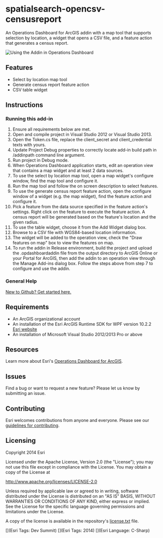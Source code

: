 spatialsearch-opencsv-censusreport
========================================

An Operations Dashboard for ArcGIS addin with a map tool that supports selection by location, a widget that opens a CSV file, and a feature action that generates a census report.

![Using the Addin in Operations Dashboard](https://raw.github.com/esri/spatialsearch-opencsv-censusreport/master/ScreenShot.png)

## Features
 
* Select by location map tool
* Generate census report feature action
* CSV table widget

## Instructions

### Running this add-in
1. Ensure all requirements below are met.
3. Open and compile project in Visual Studio 2012 or Visual Studio 2013.
4. Open the Token.cs file, replace the client_secret and client_credential texts with yours.
5. Update Project Debug properties to correctly locate add-in build path in /addinpath command line argument.
6. Run project in Debug mode.
7. When Operations Dashboard application starts, edit an operation view that contains a map widget and at least 2 data sources.
8. To use the select by location map tool, open a map widget's configure window, find the map tool and configure it.
9. Run the map tool and follow the on screen description to select features.
10. To use the generate census report feature action, open the configure window of a widget (e.g. the map widget), find the feature action and configure it.
11. Pick a feature from the data source specified in the feature action's settings. Right click on the feature to execute the feature action. A census report will be generated based on the feature's location and the given radius.
12. To use the table widget, choose it from the Add Widget dialog box.
13. Browse to a CSV file with WGS84-based location information.
14. The widget will be added to the operation view, check the "Draw features on map" box to view the features on map. 
15. To run the addin in Release environment, build the project and upload the .opdashboardaddin file from the output directory to ArcGIS Online or your Portal for ArcGIS, then add the addin to an operation view through the Manage Add-ins dialog box. Follow the steps above from step 7 to configure and use the addin.

### General Help
[New to Github? Get started here.](http://htmlpreview.github.com/?https://github.com/Esri/esri.github.com/blob/master/help/esri-getting-to-know-github.html)

## Requirements
* An ArcGIS organizational account
* An installation of the Esri ArcGIS Runtime SDK for WPF version 10.2.2 [Esri website](http://resources.arcgis.com/en/communities/runtime-wpf/)
* An installation of Microsoft Visual Studio 2012/2013 Pro or above


## Resources

Learn more about Esri's [Operations Dashboard for ArcGIS](http://www.esri.com/software/arcgis/arcgisonline/features/operations-dashboard).

## Issues

Find a bug or want to request a new feature?  Please let us know by submitting an issue.

## Contributing

Esri welcomes contributions from anyone and everyone. Please see our [guidelines for contributing](https://github.com/esri/contributing).

## Licensing

Copyright 2014 Esri

Licensed under the Apache License, Version 2.0 (the "License");
you may not use this file except in compliance with the License.
You may obtain a copy of the License at

   http://www.apache.org/licenses/LICENSE-2.0
         
Unless required by applicable law or agreed to in writing, software
distributed under the License is distributed on an "AS IS" BASIS,
WITHOUT WARRANTIES OR CONDITIONS OF ANY KIND, either express or implied.
See the License for the specific language governing permissions and
limitations under the License.
                                 
A copy of the license is available in the repository's
[license.txt](https://github.com/esri/spatialsearch-opencsv-censusreport/blob/master/license.txt) file.
                                                                  
[](Esri Tags: Dev Summit)
[](Esri Tags: 2014)
[](Esri Language: C-Sharp)
                                                                                                               
                                                                                                                                                            
                                                                                                                                                            
